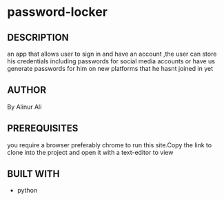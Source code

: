 # password-locker
## DESCRIPTION
an app that allows user to sign in and have an account ,the user can store his credentials including passwords for social media accounts or have us generate passwords for him on new platforms that he hasnt joined in yet
## AUTHOR
By Alinur Ali
## PREREQUISITES
you require a browser preferably chrome to run this site.Copy the link to clone into the project and open it with a text-editor to view
## BUILT WITH
- python
